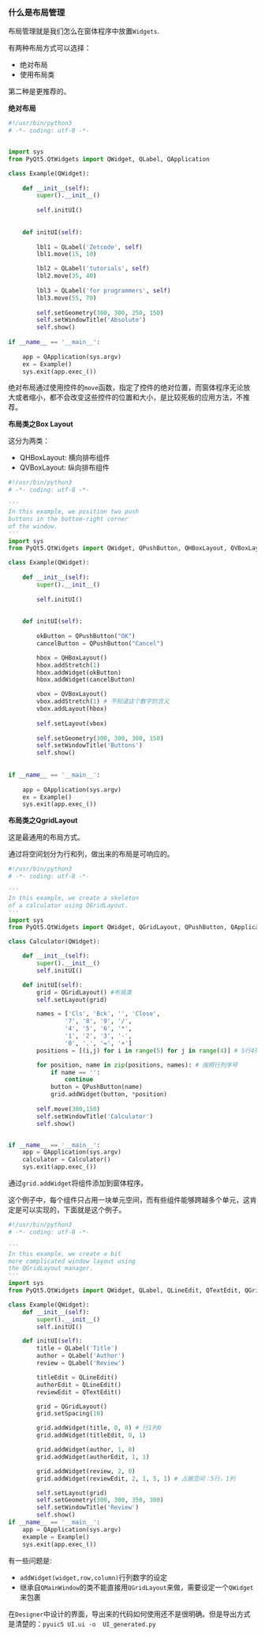 ### 什么是布局管理

布局管理就是我们怎么在窗体程序中放置`Widgets`.

有两种布局方式可以选择：

- 绝对布局
- 使用布局类

第二种是更推荐的。

**绝对布局**

```python
#!/usr/bin/python3
# -*- coding: utf-8 -*-


import sys
from PyQt5.QtWidgets import QWidget, QLabel, QApplication

class Example(QWidget):
    
    def __init__(self):
        super().__init__()
        
        self.initUI()
        
        
    def initUI(self):
        
        lbl1 = QLabel('Zetcode', self)
        lbl1.move(15, 10)

        lbl2 = QLabel('tutorials', self)
        lbl2.move(35, 40)
        
        lbl3 = QLabel('for programmers', self)
        lbl3.move(55, 70)        
        
        self.setGeometry(300, 300, 250, 150)
        self.setWindowTitle('Absolute')    
        self.show()      
        
if __name__ == '__main__':
    
    app = QApplication(sys.argv)
    ex = Example()
    sys.exit(app.exec_())
```

绝对布局通过使用控件的`move`函数，指定了控件的绝对位置，而窗体程序无论放大或者缩小，都不会改变这些控件的位置和大小，是比较死板的应用方法，不推荐。

**布局类之Box Layout**

这分为两类：

- QHBoxLayout: 横向排布组件
- QVBoxLayout: 纵向排布组件

```python
#!/usr/bin/python3
# -*- coding: utf-8 -*-

'''
In this example, we position two push
buttons in the bottom-right corner 
of the window. 
'''
import sys
from PyQt5.QtWidgets import QWidget, QPushButton, QHBoxLayout, QVBoxLayout, QApplication

class Example(QWidget):
    
    def __init__(self):
        super().__init__()
        
        self.initUI()
        
        
    def initUI(self):
        
        okButton = QPushButton("OK")
        cancelButton = QPushButton("Cancel")

        hbox = QHBoxLayout()
        hbox.addStretch(1)
        hbox.addWidget(okButton)
        hbox.addWidget(cancelButton)

        vbox = QVBoxLayout()
        vbox.addStretch(1) # 不知道这个数字的含义
        vbox.addLayout(hbox)
        
        self.setLayout(vbox)    
        
        self.setGeometry(300, 300, 300, 150)
        self.setWindowTitle('Buttons')    
        self.show()
        
        
if __name__ == '__main__':
    
    app = QApplication(sys.argv)
    ex = Example()
    sys.exit(app.exec_())
```

**布局类之QgridLayout**

这是最通用的布局方式。

通过将空间划分为行和列，做出来的布局是可响应的。

```python
#!/usr/bin/python3
# -*- coding: utf-8 -*-

'''
In this example, we create a skeleton
of a calculator using QGridLayout.
'''
import sys
from PyQt5.QtWidgets import QWidget, QGridLayout, QPushButton, QApplication

class Calculator(QWidget):

	def __init__(self):
		super().__init__()
		self.initUI()

	def initUI(self):
		grid = QGridLayout() #布局类
		self.setLayout(grid)

		names = ['Cls', 'Bck', '', 'Close', 
				'7', '8', '9', '/',
				'4', '5', '6', '*',
				'1', '2', '3', '-',
				'0', '.', '=', '+']
		positions = [(i,j) for i in range(5) for j in range(4)] # 5行4列

		for position, name in zip(positions, names): # 按照行列序号
			if name == '':
				continue
			button = QPushButton(name)
			grid.addWidget(button, *position)
		
		self.move(300,150)
		self.setWindowTitle('Calculator')
		self.show()


if __name__ == '__main__':
	app = QApplication(sys.argv)
	calculator = Calculator()
	sys.exit(app.exec_())
```



通过`grid.addWidget`将组件添加到窗体程序。

这个例子中，每个组件只占用一块单元空间，而有些组件能够跨越多个单元，这肯定是可以实现的，下面就是这个例子。

```python
#!/usr/bin/python3
# -*- coding: utf-8 -*-

'''
In this example, we create a bit
more complicated window layout using
the QGridLayout manager. 
'''
import sys
from PyQt5.QtWidgets import QWidget, QLabel, QLineEdit, QTextEdit, QGridLayout, QApplication

class Example(QWidget):
	def __init__(self):
		super().__init__()
		self.initUI()

	def initUI(self):
		title = QLabel('Title')
		author = QLabel('Author')
		review = QLabel('Review')

		titleEdit = QLineEdit()
		authorEdit = QLineEdit()
		reviewEdit = QTextEdit()

		grid = QGridLayout()
		grid.setSpacing(10)

		grid.addWidget(title, 0, 0) # 行1列0
		grid.addWidget(titleEdit, 0, 1)

		grid.addWidget(author, 1, 0)
		grid.addWidget(authorEdit, 1, 1)

		grid.addWidget(review, 2, 0)
		grid.addWidget(reviewEdit, 2, 1, 5, 1) # 占据空间：5行，1列

		self.setLayout(grid)
		self.setGeometry(300, 300, 350, 300)
		self.setWindowTitle('Review')
		self.show()
if __name__ == '__main__':
	app = QApplication(sys.argv)
	example = Example()
	sys.exit(app.exec_())
```

有一些问题是:

- `addWidget(widget,row,column)`行列数字的设定
- 继承自`QMainWindow`的类不能直接用`QGridLayout`来做，需要设定一个`QWidget`来包裹

在`Designer`中设计的界面，导出来的代码如何使用还不是很明确。但是导出方式是清楚的：`pyuic5 UI.ui -o  UI_generated.py`



